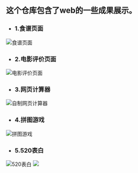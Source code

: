 ## 这个仓库包含了web的一些成果展示。

* ### 1.食谱页面  

![食谱页面](https://github.com/YYPyyp/web_result/blob/master/web/recipe.png)
* ### 2.电影评价页面  

![电影评价页面](https://github.com/YYPyyp/web_result/blob/master/web/movie_comment.png)
* ### 3.网页计算器 
 
![自制网页计算器](https://github.com/YYPyyp/web_result/blob/master/web/calculator.png)
* ### 4.拼图游戏  

![拼图游戏](https://github.com/YYPyyp/web_result/blob/master/web/STARWAR.jpg)
* ### 5.520表白  

![520表白](https://github.com/YYPyyp/web_result/blob/master/web/520_1.png)
![](https://github.com/YYPyyp/web_result/blob/master/web/520_2.png)
